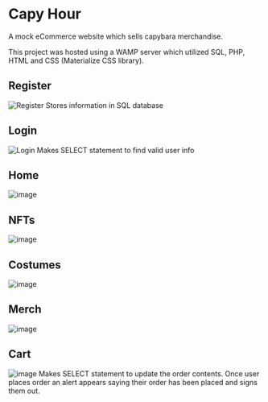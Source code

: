 # Capy Hour
A mock eCommerce website which sells capybara merchandise.

This project was hosted using a WAMP server which utilized SQL, PHP, HTML and CSS (Materialize CSS library). 

## Register
![Register](https://github.com/alextawes19/Capy-Hour/assets/61715901/95feeddb-d688-4554-8855-577420561588)
Stores information in SQL database

## Login 
![Login](https://github.com/alextawes19/Capy-Hour/assets/61715901/9e3581f5-b4a3-4e62-9b15-25750ac5d9fc)
Makes SELECT statement to find valid user info

## Home
![image](https://github.com/alextawes19/Capy-Hour/assets/61715901/061a3d24-869f-4597-901b-1f30218a8b1b)

## NFTs
![image](https://github.com/alextawes19/Capy-Hour/assets/61715901/3748a31e-1e7f-4afd-b19e-3e3d76e08207)

## Costumes
![image](https://github.com/alextawes19/Capy-Hour/assets/61715901/bd5f55c4-b487-41fc-9b97-77baa0e5d4de)

## Merch
![image](https://github.com/alextawes19/Capy-Hour/assets/61715901/a86bfdd3-375a-4839-a213-2ab8425220aa)

## Cart
![image](https://github.com/alextawes19/Capy-Hour/assets/61715901/397c2764-1c30-4ca5-8064-1255feb392aa)
Makes SELECT statement to update the order contents. Once user places order an alert appears saying their order has been placed
and signs them out.




